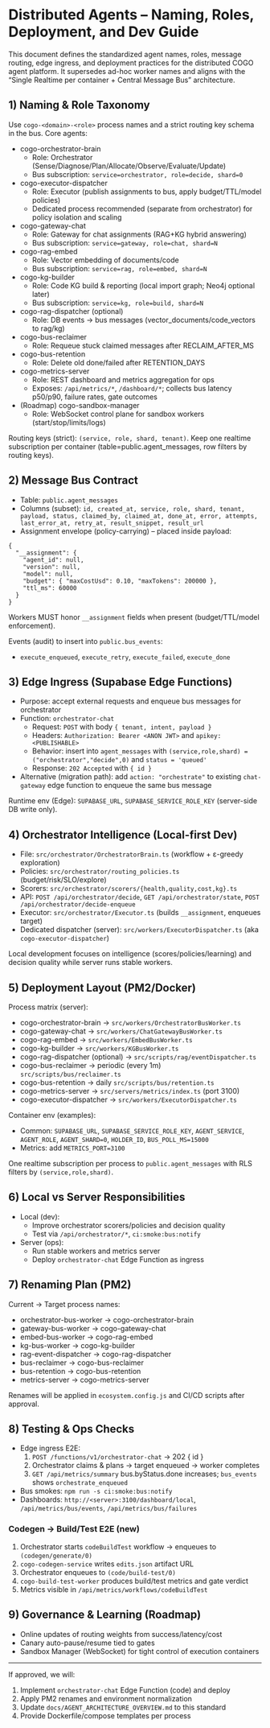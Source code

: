 # Distributed Agents – Naming, Roles, Deployment, and Dev Guide

This document defines the standardized agent names, roles, message routing, edge ingress, and deployment practices for the distributed COGO agent platform. It supersedes ad-hoc worker names and aligns with the “Single Realtime per container + Central Message Bus” architecture.

## 1) Naming & Role Taxonomy

Use `cogo-<domain>-<role>` process names and a strict routing key schema in the bus. Core agents:

- cogo-orchestrator-brain
  - Role: Orchestrator (Sense/Diagnose/Plan/Allocate/Observe/Evaluate/Update)
  - Bus subscription: `service=orchestrator, role=decide, shard=0`
- cogo-executor-dispatcher
  - Role: Executor (publish assignments to bus, apply budget/TTL/model policies)
  - Dedicated process recommended (separate from orchestrator) for policy isolation and scaling
- cogo-gateway-chat
  - Role: Gateway for chat assignments (RAG+KG hybrid answering)
  - Bus subscription: `service=gateway, role=chat, shard=N`
- cogo-rag-embed
  - Role: Vector embedding of documents/code
  - Bus subscription: `service=rag, role=embed, shard=N`
- cogo-kg-builder
  - Role: Code KG build & reporting (local import graph; Neo4j optional later)
  - Bus subscription: `service=kg, role=build, shard=N`
- cogo-rag-dispatcher (optional)
  - Role: DB events → bus messages (vector_documents/code_vectors to rag/kg)
- cogo-bus-reclaimer
  - Role: Requeue stuck claimed messages after RECLAIM_AFTER_MS
- cogo-bus-retention
  - Role: Delete old done/failed after RETENTION_DAYS
- cogo-metrics-server
  - Role: REST dashboard and metrics aggregation for ops
  - Exposes: `/api/metrics/*`, `/dashboard/*`; collects bus latency p50/p90, failure rates, gate outcomes
- (Roadmap) cogo-sandbox-manager
  - Role: WebSocket control plane for sandbox workers (start/stop/limits/logs)

Routing keys (strict): `(service, role, shard, tenant)`.
Keep one realtime subscription per container (table=public.agent_messages, row filters by routing keys).

## 2) Message Bus Contract

- Table: `public.agent_messages`
- Columns (subset): `id, created_at, service, role, shard, tenant, payload, status, claimed_by, claimed_at, done_at, error, attempts, last_error_at, retry_at, result_snippet, result_url`
- Assignment envelope (policy-carrying) – placed inside payload:

```
{
  "__assignment": {
    "agent_id": null,
    "version": null,
    "model": null,
    "budget": { "maxCostUsd": 0.10, "maxTokens": 200000 },
    "ttl_ms": 60000
  }
}
```

Workers MUST honor `__assignment` fields when present (budget/TTL/model enforcement).

Events (audit) to insert into `public.bus_events`:
- `execute_enqueued`, `execute_retry`, `execute_failed`, `execute_done`

## 3) Edge Ingress (Supabase Edge Functions)

- Purpose: accept external requests and enqueue bus messages for orchestrator
- Function: `orchestrator-chat`
  - Request: `POST` with body `{ tenant, intent, payload }`
  - Headers: `Authorization: Bearer <ANON JWT>` and `apikey: <PUBLISHABLE>`
  - Behavior: insert into `agent_messages` with `(service,role,shard) = ("orchestrator","decide",0)` and `status = 'queued'`
  - Response: `202 Accepted` with `{ id }`
- Alternative (migration path): add `action: "orchestrate"` to existing `chat-gateway` edge function to enqueue the same bus message

Runtime env (Edge): `SUPABASE_URL`, `SUPABASE_SERVICE_ROLE_KEY` (server-side DB write only).

## 4) Orchestrator Intelligence (Local-first Dev)

- File: `src/orchestrator/OrchestratorBrain.ts` (workflow + ε-greedy exploration)
- Policies: `src/orchestrator/routing_policies.ts` (budget/risk/SLO/explore)
- Scorers: `src/orchestrator/scorers/{health,quality,cost,kg}.ts`
- API: `POST /api/orchestrator/decide`, `GET /api/orchestrator/state`, `POST /api/orchestrator/decide-enqueue`
- Executor: `src/orchestrator/Executor.ts` (builds `__assignment`, enqueues target)
 - Dedicated dispatcher (server): `src/workers/ExecutorDispatcher.ts` (aka `cogo-executor-dispatcher`)

Local development focuses on intelligence (scores/policies/learning) and decision quality while server runs stable workers.

## 5) Deployment Layout (PM2/Docker)

Process matrix (server):

- cogo-orchestrator-brain → `src/workers/OrchestratorBusWorker.ts`
- cogo-gateway-chat → `src/workers/ChatGatewayBusWorker.ts`
- cogo-rag-embed → `src/workers/EmbedBusWorker.ts`
- cogo-kg-builder → `src/workers/KGBusWorker.ts`
- cogo-rag-dispatcher (optional) → `src/scripts/rag/eventDispatcher.ts`
- cogo-bus-reclaimer → periodic (every 1m) `src/scripts/bus/reclaimer.ts`
- cogo-bus-retention → daily `src/scripts/bus/retention.ts`
- cogo-metrics-server → `src/servers/metrics/index.ts` (port 3100)
 - cogo-executor-dispatcher → `src/workers/ExecutorDispatcher.ts`

Container env (examples):

- Common: `SUPABASE_URL`, `SUPABASE_SERVICE_ROLE_KEY`, `AGENT_SERVICE`, `AGENT_ROLE`, `AGENT_SHARD=0`, `HOLDER_ID`, `BUS_POLL_MS=15000`
- Metrics: add `METRICS_PORT=3100`

One realtime subscription per process to `public.agent_messages` with RLS filters by `(service,role,shard)`.

## 6) Local vs Server Responsibilities

- Local (dev):
  - Improve orchestrator scorers/policies and decision quality
  - Test via `/api/orchestrator/*`, `ci:smoke:bus:notify`
- Server (ops):
  - Run stable workers and metrics server
  - Deploy `orchestrator-chat` Edge Function as ingress

## 7) Renaming Plan (PM2)

Current → Target process names:

- orchestrator-bus-worker → cogo-orchestrator-brain
- gateway-bus-worker → cogo-gateway-chat
- embed-bus-worker → cogo-rag-embed
- kg-bus-worker → cogo-kg-builder
- rag-event-dispatcher → cogo-rag-dispatcher
- bus-reclaimer → cogo-bus-reclaimer
- bus-retention → cogo-bus-retention
- metrics-server → cogo-metrics-server

Renames will be applied in `ecosystem.config.js` and CI/CD scripts after approval.

## 8) Testing & Ops Checks

- Edge ingress E2E:
  1) `POST /functions/v1/orchestrator-chat` → 202 { id }
  2) Orchestrator claims & plans → target enqueued → worker completes
  3) `GET /api/metrics/summary` bus.byStatus.done increases; `bus_events` shows `orchestrate_enqueued`
- Bus smokes: `npm run -s ci:smoke:bus:notify`
- Dashboards: `http://<server>:3100/dashboard/local`, `/api/metrics/bus/events`, `/api/metrics/bus/failures`

### Codegen → Build/Test E2E (new)
1) Orchestrator starts `codeBuildTest` workflow → enqueues to `(codegen/generate/0)`
2) `cogo-codegen-service` writes `edits.json` artifact URL
3) Orchestrator enqueues to `(code/build-test/0)`
4) `cogo-build-test-worker` produces build/test metrics and gate verdict
5) Metrics visible in `/api/metrics/workflows/codeBuildTest`

## 9) Governance & Learning (Roadmap)

- Online updates of routing weights from success/latency/cost
- Canary auto-pause/resume tied to gates
- Sandbox Manager (WebSocket) for tight control of execution containers

---

If approved, we will:
1) Implement `orchestrator-chat` Edge Function (code) and deploy
2) Apply PM2 renames and environment normalization
3) Update `docs/AGENT_ARCHITECTURE_OVERVIEW.md` to this standard
4) Provide Dockerfile/compose templates per process
